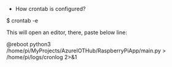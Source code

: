 * How crontab is configured?

$ crontab -e

This will open an editor, there, paste below line:

@reboot python3 /home/pi/MyProjects/AzureIOTHub/RaspberryPiApp/main.py  > /home/pi/logs/cronlog 2>&1

